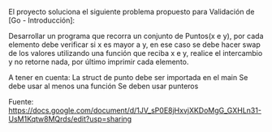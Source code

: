El proyecto soluciona el siguiente problema propuesto para Validación de [Go - Introducción]:

Desarrollar un programa que recorra un conjunto de Puntos(x e y), por cada elemento debe verificar si x es mayor a y, en ese caso se debe hacer swap de los valores utilizando una función que reciba x e y, realice el intercambio y no retorne nada, por último imprimir cada elemento.

A tener en cuenta:
    La struct de punto debe ser importada en el main
    Se debe usar al menos una función
    Se deben usar punteros

Fuente: https://docs.google.com/document/d/1JV_sP0E8jHxvjXKDoMgG_GXHLn31-UsM1Kqtw8MQrds/edit?usp=sharing
